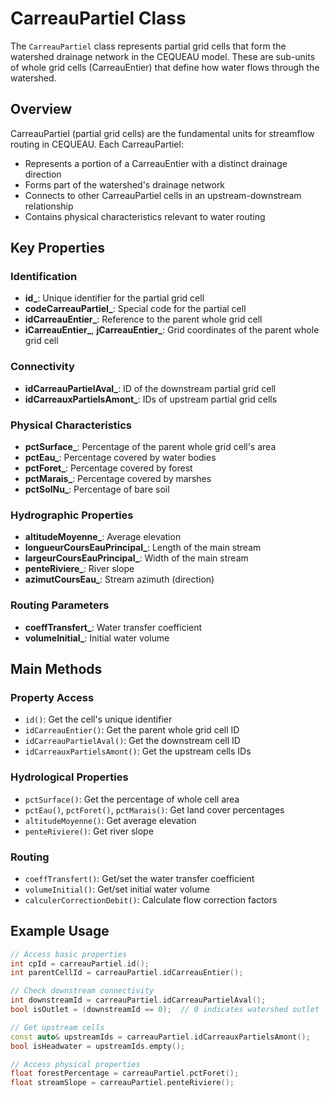 # CarreauPartiel Class

The `CarreauPartiel` class represents partial grid cells that form the watershed drainage network in the CEQUEAU model. These are sub-units of whole grid cells (CarreauEntier) that define how water flows through the watershed.

## Overview

CarreauPartiel (partial grid cells) are the fundamental units for streamflow routing in CEQUEAU. Each CarreauPartiel:

- Represents a portion of a CarreauEntier with a distinct drainage direction
- Forms part of the watershed's drainage network
- Connects to other CarreauPartiel cells in an upstream-downstream relationship
- Contains physical characteristics relevant to water routing

## Key Properties

### Identification
- **id_**: Unique identifier for the partial grid cell
- **codeCarreauPartiel_**: Special code for the partial cell
- **idCarreauEntier_**: Reference to the parent whole grid cell
- **iCarreauEntier_**, **jCarreauEntier_**: Grid coordinates of the parent whole grid cell

### Connectivity
- **idCarreauPartielAval_**: ID of the downstream partial grid cell
- **idCarreauxPartielsAmont_**: IDs of upstream partial grid cells

### Physical Characteristics
- **pctSurface_**: Percentage of the parent whole grid cell's area
- **pctEau_**: Percentage covered by water bodies
- **pctForet_**: Percentage covered by forest
- **pctMarais_**: Percentage covered by marshes
- **pctSolNu_**: Percentage of bare soil

### Hydrographic Properties
- **altitudeMoyenne_**: Average elevation
- **longueurCoursEauPrincipal_**: Length of the main stream
- **largeurCoursEauPrincipal_**: Width of the main stream
- **penteRiviere_**: River slope
- **azimutCoursEau_**: Stream azimuth (direction)

### Routing Parameters
- **coeffTransfert_**: Water transfer coefficient
- **volumeInitial_**: Initial water volume

## Main Methods

### Property Access
- `id()`: Get the cell's unique identifier
- `idCarreauEntier()`: Get the parent whole grid cell ID
- `idCarreauPartielAval()`: Get the downstream cell ID
- `idCarreauxPartielsAmont()`: Get the upstream cells IDs

### Hydrological Properties
- `pctSurface()`: Get the percentage of whole cell area
- `pctEau()`, `pctForet()`, `pctMarais()`: Get land cover percentages
- `altitudeMoyenne()`: Get average elevation
- `penteRiviere()`: Get river slope

### Routing
- `coeffTransfert()`: Get/set the water transfer coefficient
- `volumeInitial()`: Get/set initial water volume
- `calculerCorrectionDebit()`: Calculate flow correction factors

## Example Usage

```cpp
// Access basic properties
int cpId = carreauPartiel.id();
int parentCellId = carreauPartiel.idCarreauEntier();

// Check downstream connectivity
int downstreamId = carreauPartiel.idCarreauPartielAval();
bool isOutlet = (downstreamId == 0);  // 0 indicates watershed outlet

// Get upstream cells
const auto& upstreamIds = carreauPartiel.idCarreauxPartielsAmont();
bool isHeadwater = upstreamIds.empty();

// Access physical properties
float forestPercentage = carreauPartiel.pctForet();
float streamSlope = carreauPartiel.penteRiviere();
```